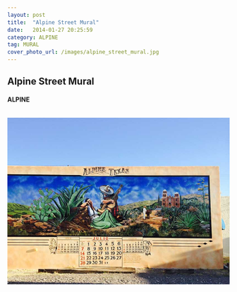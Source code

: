 ```yaml
---
layout: post
title:  "Alpine Street Mural"
date:   2014-01-27 20:25:59
category: ALPINE
tag: MURAL
cover_photo_url: /images/alpine_street_mural.jpg
---
```


<div class="section-title">
  <h2>Alpine Street Mural</h2>
    <h4>ALPINE</h4>
    <div class="divider-border"></div>
</div> 
<div class="column small-6">
  <p>
  </p>
<div class="column small-6">
    <img src="/images/alpine_street_mural.jpg">
</div>